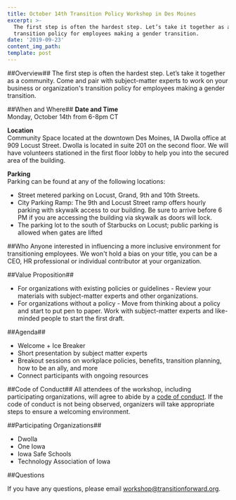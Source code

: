 ```yaml
---
title: October 14th Transition Policy Workshop in Des Moines
excerpt: >-
  The first step is often the hardest step. Let’s take it together as a community. Come and pair with subject-matter experts to work on your business or organization's
  transition policy for employees making a gender transition.
date: '2019-09-23'
content_img_path:
template: post
---
```


##Overview##
The first step is often the hardest step. Let’s take it together as a community. Come and pair with subject-matter experts to work on your business or organization's
transition policy for employees making a gender transition.

##When and Where##
**Date and Time**  
Monday, October 14th from 6-8pm CT

**Location**  
Community Space located at the downtown Des Moines, IA Dwolla office at 909 Locust Street. Dwolla is located in suite 201 on the second floor. We will have volunteers stationed
in the first floor lobby to help you into the secured area of the building.

**Parking**  
Parking can be found at any of the following locations:

- Street metered parking on Locust, Grand, 9th and 10th Streets.
- City Parking Ramp: The 9th and Locust Street ramp offers hourly parking with skywalk access to our building. Be sure to arrive before 6 PM if you are accessing the building via skywalk as doors will lock.
- The parking lot to the south of Starbucks on Locust; public parking is allowed when gates are lifted

##Who
Anyone interested in influencing a more inclusive environment for transitioning employees. We won't hold a bias on your title, you can be a CEO, HR professional or individual contributor at your organization.

##Value Proposition##

- For organizations with existing policies or guidelines - Review your materials with subject-matter experts and other organizations.
- For organizations without a policy - Move from thinking about a policy and start to put pen to paper. Work with subject-matter experts and like-minded people to start the first draft.

##Agenda##

- Welcome + Ice Breaker
- Short presentation by subject matter experts
- Breakout sessions on workplace policies, benefits, transition planning, how to be an ally, and more
- Connect participants with ongoing resources

##Code of Conduct##
All attendees of the workshop, including participating organizations, will agree to abide by a [code of conduct](/code-of-conduct). If the code of conduct is not being observed, organizers will take appropriate steps to ensure a welcoming environment.

##Participating Organizations##

- Dwolla
- One Iowa
- Iowa Safe Schools
- Technology Association of Iowa

##Questions

If you have any questions, please email <a href="mailto:workshop@transitionforward.org">workshop@transitionforward.org</a>.
